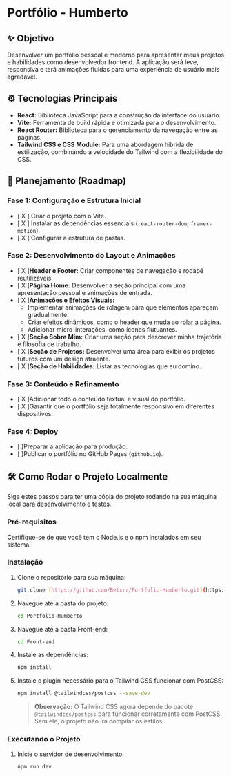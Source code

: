 # Portfólio - Humberto

## ✨ Objetivo

Desenvolver um portfólio pessoal e moderno para apresentar meus projetos e habilidades como desenvolvedor frontend. A aplicação será leve, responsiva e terá animações fluidas para uma experiência de usuário mais agradável.

## ⚙️ Tecnologias Principais

-   **React:** Biblioteca JavaScript para a construção da interface do usuário.
-   **Vite:** Ferramenta de build rápida e otimizada para o desenvolvimento.
-   **React Router:** Biblioteca para o gerenciamento da navegação entre as páginas.
-   **Tailwind CSS e CSS Module:** Para uma abordagem híbrida de estilização, combinando a velocidade do Tailwind com a flexibilidade do CSS.

## 🚀 Planejamento (Roadmap)

### Fase 1: Configuração e Estrutura Inicial
-   [ X ] Criar o projeto com o Vite.
-   [ X ] Instalar as dependências essenciais (`react-router-dom`, `framer-motion`).
-   [ X ] Configurar a estrutura de pastas.

### Fase 2: Desenvolvimento do Layout e Animações
-   [ X ]**Header e Footer:** Criar componentes de navegação e rodapé reutilizáveis.
-   [ X ]**Página Home:** Desenvolver a seção principal com uma apresentação pessoal e animações de entrada.
-   [ X ]**Animações e Efeitos Visuais:**
    -   Implementar animações de rolagem para que elementos apareçam gradualmente.
    -   Criar efeitos dinâmicos, como o header que muda ao rolar a página.
    -   Adicionar micro-interações, como ícones flutuantes.
-   [ X ]**Seção Sobre Mim:** Criar uma seção para descrever minha trajetória e filosofia de trabalho.
-   [ X ]**Seção de Projetos:** Desenvolver uma área para exibir os projetos futuros com um design atraente.
-   [ X ]**Seção de Habilidades:** Listar as tecnologias que eu domino.

### Fase 3: Conteúdo e Refinamento
-   [ X ]Adicionar todo o conteúdo textual e visual do portfólio.
-   [ X ]Garantir que o portfólio seja totalmente responsivo em diferentes dispositivos.

### Fase 4: Deploy
-   [  ]Preparar a aplicação para produção.
-   [  ]Publicar o portfólio no GitHub Pages (`github.io`).


## 🛠️ Como Rodar o Projeto Localmente

Siga estes passos para ter uma cópia do projeto rodando na sua máquina local para desenvolvimento e testes.

### Pré-requisitos

Certifique-se de que você tem o Node.js e o npm instalados em seu sistema.

### Instalação

1.  Clone o repositório para sua máquina:
    ```bash
    git clone [https://github.com/Betxrr/Portfolio-Humberto.git](https://github.com/Betxrr/Portfolio-Humberto.git)
    ```
2.  Navegue até a pasta do projeto:
    ```bash
    cd Portfolio-Humberto
    ```
3.  Navegue até a pasta Front-end:
    ```bash
    cd Front-end
    ```
4.  Instale as dependências:
    ```bash
    npm install
    ```
5.  Instale o plugin necessário para o Tailwind CSS funcionar com PostCSS:
    ```bash
    npm install @tailwindcss/postcss --save-dev
    ```
    > **Observação:** O Tailwind CSS agora depende do pacote `@tailwindcss/postcss` para funcionar corretamente com PostCSS. Sem ele, o projeto não irá compilar os estilos.

### Executando o Projeto

1.  Inicie o servidor de desenvolvimento:
    ```bash
    npm run dev
    ```
